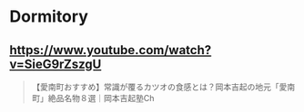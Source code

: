# Dormitory

## https://www.youtube.com/watch?v=SieG9rZszgU

> 【愛南町おすすめ】常識が覆るカツオの食感とは？岡本吉起の地元「愛南町」絶品名物８選｜岡本吉起塾Ch 

